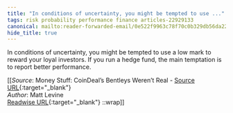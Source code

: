 ```yaml
---
title: "In conditions of uncertainty, you might be tempted to use ..."
tags: risk probability performance finance articles-22929133
canonical: mailto:reader-forwarded-email/0e522f9963c78f70c0b329db56da22c2
hide_title: true
---
```


In conditions of uncertainty, you might be tempted to use a low mark to reward your loyal investors. If you run a hedge fund, the main temptation is to report better performance.


[[_Source_: Money Stuff: CoinDeal’s Bentleys Weren’t Real - [Source URL](mailto:reader-forwarded-email/0e522f9963c78f70c0b329db56da22c2){:target="_blank"}<br>
_Author_: Matt Levine<br>
[Readwise URL](https://readwise.io/open/450355918){:target="_blank"}
::wrap]]